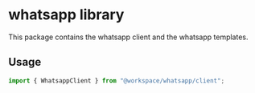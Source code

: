 # whatsapp library

This package contains the whatsapp client and the whatsapp templates.

## Usage

```ts
import { WhatsappClient } from "@workspace/whatsapp/client";
```

